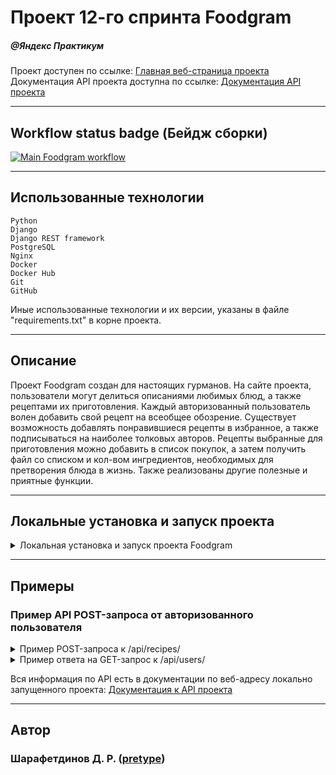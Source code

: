 # Проект 12-го спринта Foodgram
##### @Яндекс Практикум

Проект доступен по ссылке: [Главная веб-страница проекта](https://fdgrm-071224.hopto.org)
Документация API проекта доступна по ссылке: [Документация API проекта](https://fdgrm-071224.hopto.org/api/docs/)

***

## Workflow status badge (Бейдж сборки)

[![Main Foodgram workflow](https://github.com/pretype/foodgram/actions/workflows/main.yml/badge.svg)](https://github.com/pretype/foodgram/actions/workflows/main.yml)

***

## Использованные технологии
```
Python
Django
Django REST framework
PostgreSQL
Nginx
Docker
Docker Hub
Git
GitHub
```

Иные использованные технологии и их версии, указаны в файле "requirements.txt" в корне проекта.

***

## Описание

Проект Foodgram создан для настоящих гурманов. На сайте проекта, пользователи могут делиться описаниями любимых блюд, а также рецептами их приготовления. Каждый авторизованный пользователь волен добавить свой рецепт на всеобщее обозрение. Существует возможность добавлять понравившиеся рецепты в избранное, а также подписываться на наиболее толковых авторов. Рецепты выбранные для приготовления можно добавить в список покупок, а затем получить файл со списком и кол-вом ингредиентов, необходимых для претворения блюда в жизнь. Также реализованы другие полезные и приятные функции.

***

## Локальные установка и запуск проекта

<details>
  <summary><b<strong>Локальная установка и запуск проекта Foodgram</strong></b></summary>

1. Убедитесь, что у Вас развернуты виртуальная машина и Docker

2. Клонируйте проект foodgram с GitHub:
  ```bash
  git clone https://github.com/pretype/foodgram
  ```

3. Перейдите в локальную директорию проекта foodgram:
  ```bash
  cd foodgram
  ```

4. Из корневой директории проекта создайте файл ".env", внесите в него переменные, указанные ниже, и их значения:
```
SECRET_KEY
ALLOWED_IP
ALLOWED_DOMAIN
POSTGRES_USER
POSTGRES_PASSWORD
POSTGRES_DB
DB_HOST
DB_PORT
```

5. Из корневой директории запустите Docker-compose

  ```bash
  docker compose up
  ```

6. В другом терминале, в корневой директории, выполните миграции, сбор и копировании статики

  ```bash
  docker compose -f docker-compose.yml exec backend python manage.py makemigrations
  docker compose -f docker-compose.yml exec backend python manage.py migrate
  docker compose -f docker-compose.yml exec backend python manage.py collectstatic
  docker compose -f docker-compose.yml exec backend cp -r /app/collected_static/. /backend_static
  ```

Проект будет доступен по веб-адресу:
[Главная страница проекта](http://localhost:8000/)

</details>

***

## Примеры
### Пример API POST-запроса от авторизованного пользователя

<details>
  <summary><b<strong>Пример POST-запроса к /api/recipes/</strong></b></summary>

<details>
  <summary>Тело запроса:</summary>

```
{
  "ingredients": [
    {
      "id": 1,
      "amount": 5
    },
    {
      "id": 2,
      "amount": 10
    }
  ],
  "tags": [
    1,
    2
  ],
  "image": "data:image/png;base64,iVBORw0KGgoAAAANSUhEUgAAAAEAAAABAgMAAABieywaAAAACVBMVEUAAAD///9fX1/S0ecCAAAACXBIWXMAAA7EAAAOxAGVKw4bAAAACklEQVQImWNoAAAAggCByxOyYQAAAABJRU5ErkJggg==",
  "name": "Нечто съедобное (это не точно)",
  "text": "Приготовьте как нибудь эти ингредиеты",
  "cooking_time": 5
}

```
</details>

Статус ответа: 201 CREATED.
<details>
  <summary>Тело ответа на запрос:</summary>

```
{
    "id": 1,
    "author": {
        "id": 3,
        "email": "second_user@email.org",
        "username": "second-user",
        "first_name": "Андрей",
        "last_name": "Макаревский",
        "is_subscribed": false,
        "avatar": null
    },
    "name": "Нечто съедобное (это не точно)",
    "text": "Приготовьте как нибудь эти ингредиеты",
    "tags": [
        {
            "id": 1,
            "name": "завтрак",
            "slug": "brkfst"
        },
        {
            "id": 2,
            "name": "обед",
            "slug": "lnch"
        }
    ],
    "ingredients": [
        {
            "id": 1,
            "name": "хлеб",
            "measurement_unit": "шт.",
            "amount": 5
        },
        {
            "id": 3,
            "name": "соль",
            "measurement_unit": "г.",
            "amount": 10
        }
    ],
    "image": "http://localhost/media/recipes/images/temp_Vlil6Ir.png",
    "cooking_time": 5,
    "is_favorited": false,
    "is_in_shopping_cart": false
}

```

</details>

</details>

<details>
  <summary><b<strong>Пример ответа на GET-запрос к /api/users/</strong></b></summary>

```
{
    "count": 4,
    "next": null,
    "previous": null,
    "results": [
        {
            "id": 1,
            "email": "a@a.aa",
            "username": "A",
            "first_name": "A",
            "last_name": "A",
            "is_subscribed": false,
            "avatar": "http://localhost/media/users/avatars/temp_IQGvEfo.png"
        },
        {
            "id": 3,
            "email": "second_user@email.org",
            "username": "second-user",
            "first_name": "Андрей",
            "last_name": "Макаревский",
            "is_subscribed": false,
            "avatar": null
        },
        {
            "id": 4,
            "email": "third-user@user.ru",
            "username": "third-user-username",
            "first_name": "Гордон",
            "last_name": "Рамзиков",
            "is_subscribed": false,
            "avatar": null
        },
        {
            "id": 2,
            "email": "vivanov@yandex.ru",
            "username": "vasya.ivanov",
            "first_name": "Вася",
            "last_name": "Иванов",
            "is_subscribed": false,
            "avatar": null
        }
    ]
}

```

</details>

Вся информация по API есть в документации по веб-адресу локально запущенного проекта: 
[Документация к API проекта](http://localhost:8000/api/docs/)

***

## Автор
### Шарафетдинов Д. Р. ([pretype](https://github.com/pretype))